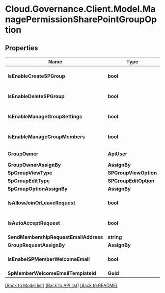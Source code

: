 # Cloud.Governance.Client.Model.ManagePermissionSharePointGroupOption
## Properties

Name | Type | Description | Notes
------------ | ------------- | ------------- | -------------
**IsEnableCreateSPGroup** | **bool** |  | [optional] [default to false]
**IsEnableDeleteSPGroup** | **bool** |  | [optional] [default to false]
**IsEnableManageGroupSettings** | **bool** |  | [optional] [default to false]
**IsEnableManageGroupMembers** | **bool** |  | [optional] [default to false]
**GroupOwner** | [**ApiUser**](ApiUser.md) | ApiUser model | [optional] 
**GroupOwnerAssignBy** | **AssignBy** |  | [optional] 
**SpGroupViewType** | **SPGroupViewOption** |  | [optional] 
**SpGroupEditType** | **SPGroupEditOption** |  | [optional] 
**SpGroupOptionAssignBy** | **AssignBy** |  | [optional] 
**IsAllowJoinOrLeaveRequest** | **bool** |  | [optional] [default to false]
**IsAutoAcceptRequest** | **bool** |  | [optional] [default to false]
**SendMembershipRequestEmailAddress** | **string** |  | [optional] 
**GroupRequestAssignBy** | **AssignBy** |  | [optional] 
**IsEnabelSPMemberWelcomeEmail** | **bool** |  | [optional] [default to false]
**SpMemberWelcomeEmailTemplateId** | **Guid** |  | [optional] 

[[Back to Model list]](../README.md#documentation-for-models) [[Back to API list]](../README.md#documentation-for-api-endpoints) [[Back to README]](../README.md)

